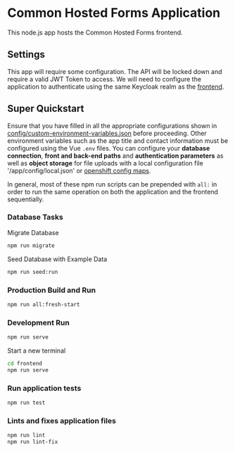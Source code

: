 # Common Hosted Forms Application

This node.js app hosts the Common Hosted Forms frontend.

## Settings

This app will require some configuration. The API will be locked down and require a valid JWT Token to access. We will need to configure the application to authenticate using the same Keycloak realm as the [frontend](frontend).

## Super Quickstart

Ensure that you have filled in all the appropriate configurations shown in [config/custom-environment-variables.json](config/custom-environment-variables.json) before proceeding. Other environment variables such as the app title and contact information must be configured using the Vue `.env` files.
You can configure your **database connection**, **front and back-end paths** and **authentication parameters** as well as **object storage** for file uploads with a local configuration file '/app/config/local.json' or [openshift config maps](../openshift/README.md).

In general, most of these npm run scripts can be prepended with `all:` in order to run the same operation on both the application and the frontend sequentially.

### Database Tasks

Migrate Database

``` sh
npm run migrate
```

Seed Database with Example Data

``` sh
npm run seed:run
```

### Production Build and Run

``` sh
npm run all:fresh-start
```

### Development Run

``` sh
npm run serve
```

Start a new terminal

``` sh
cd frontend
npm run serve
```

### Run application tests

``` sh
npm run test
```

### Lints and fixes application files

``` sh
npm run lint
npm run lint-fix
```

